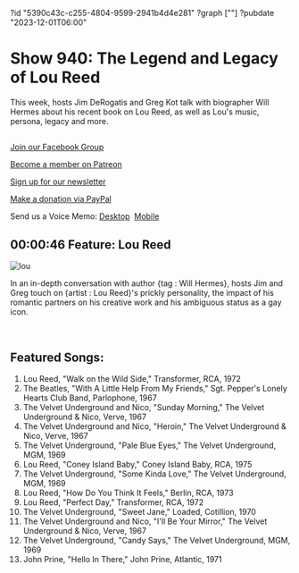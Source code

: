 ?id "5390c43c-c255-4804-9599-2941b4d4e281"
?graph [""]
?pubdate "2023-12-01T06:00"
# Show 940: The Legend and Legacy of Lou Reed


This week, hosts Jim DeRogatis and Greg Kot talk with biographer Will Hermes about his recent book on Lou Reed, as well as Lou's music, persona, legacy and more.



## 

[Join our Facebook Group](https://bit.ly/3sivr9T)

[Become a member on Patreon](https://bit.ly/3slWZvc)

[Sign up for our newsletter](https://bit.ly/3eEvRnG)

[Make a donation via PayPal](https://bit.ly/3dmt9lU)

Send us a Voice Memo: [Desktop](bit.ly/2RyD5Ah)  [Mobile](sayhi.chat/soundops)



## 00:00:46 Feature: Lou Reed

![lou](https://static.soundopinions.org/images/2023/lou.jpg)

In an in-depth conversation with author {tag : Will Hermes}, hosts Jim and Greg touch on {artist : Lou Reed}'s prickly personality, the impact of his romantic partners on his creative work and his ambiguous status as a gay icon.

 



## Featured Songs:

1. Lou Reed, "Walk on the Wild Side," Transformer, RCA, 1972
2. The Beatles, "With A Little Help From My Friends," Sgt. Pepper's Lonely Hearts Club Band, Parlophone, 1967
3. The Velvet Underground and Nico, "Sunday Morning," The Velvet Underground & Nico, Verve, 1967
4. The Velvet Underground and Nico, "Heroin," The Velvet Underground & Nico, Verve, 1967
5. The Velvet Underground, "Pale Blue Eyes," The Velvet Underground, MGM, 1969
6. Lou Reed, "Coney Island Baby," Coney Island Baby, RCA, 1975
7. The Velvet Underground, "Some Kinda Love," The Velvet Underground, MGM, 1969
8. Lou Reed, "How Do You Think It Feels," Berlin, RCA, 1973
9. Lou Reed, "Perfect Day," Transformer, RCA, 1972
10. The Velvet Underground, "Sweet Jane," Loaded, Cotillion, 1970
11. The Velvet Underground and Nico, "I'll Be Your Mirror," The Velvet Underground & Nico, Verve, 1967
12. The Velvet Underground, "Candy Says," The Velvet Underground, MGM, 1969
13. John Prine, "Hello In There," John Prine, Atlantic, 1971